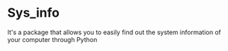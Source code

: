 # Sys_info
It's a package that allows you to easily find out the system information of your computer through Python
